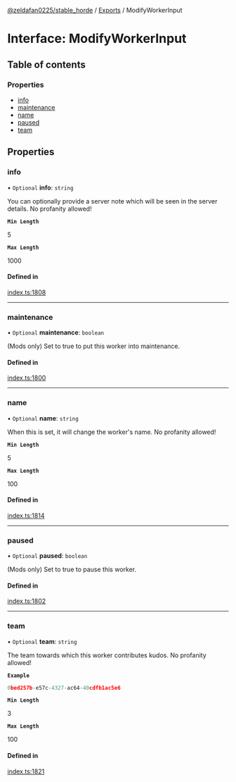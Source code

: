 [@zeldafan0225/stable_horde](../README.md) / [Exports](../modules.md) / ModifyWorkerInput

# Interface: ModifyWorkerInput

## Table of contents

### Properties

- [info](ModifyWorkerInput.md#info)
- [maintenance](ModifyWorkerInput.md#maintenance)
- [name](ModifyWorkerInput.md#name)
- [paused](ModifyWorkerInput.md#paused)
- [team](ModifyWorkerInput.md#team)

## Properties

### info

• `Optional` **info**: `string`

You can optionally provide a server note which will be seen in the server details. No profanity allowed!

**`Min Length`**

5

**`Max Length`**

1000

#### Defined in

[index.ts:1808](https://github.com/ZeldaFan0225/stable_horde/blob/c25ea19/index.ts#L1808)

___

### maintenance

• `Optional` **maintenance**: `boolean`

(Mods only) Set to true to put this worker into maintenance.

#### Defined in

[index.ts:1800](https://github.com/ZeldaFan0225/stable_horde/blob/c25ea19/index.ts#L1800)

___

### name

• `Optional` **name**: `string`

When this is set, it will change the worker's name. No profanity allowed!

**`Min Length`**

5

**`Max Length`**

100

#### Defined in

[index.ts:1814](https://github.com/ZeldaFan0225/stable_horde/blob/c25ea19/index.ts#L1814)

___

### paused

• `Optional` **paused**: `boolean`

(Mods only) Set to true to pause this worker.

#### Defined in

[index.ts:1802](https://github.com/ZeldaFan0225/stable_horde/blob/c25ea19/index.ts#L1802)

___

### team

• `Optional` **team**: `string`

The team towards which this worker contributes kudos. No profanity allowed!

**`Example`**

```ts
0bed257b-e57c-4327-ac64-40cdfb1ac5e6
```

**`Min Length`**

3

**`Max Length`**

100

#### Defined in

[index.ts:1821](https://github.com/ZeldaFan0225/stable_horde/blob/c25ea19/index.ts#L1821)
